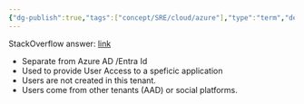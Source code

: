 ```yaml
---
{"dg-publish":true,"tags":["concept/SRE/cloud/azure"],"type":"term","definition":"Azure AD B2C tenant represents a collection of identities to be used with relying party applications.","creation_date":"2024-05-02 22:00","permalink":"/concepts/azure-b2-c-tenant/","dgPassFrontmatter":true}
---
```



StackOverflow answer: [link](https://stackoverflow.com/a/51628754/1157051)

* Separate from Azure AD /Entra Id
* Used to provide User Access to a speficic application
* Users are not created in this tenant.
* Users come from other tenants (AAD) or social platforms.



